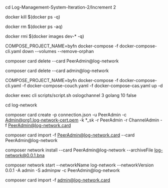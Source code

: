 cd Log-Management-System-Iteration-2/Increment 2

docker kill $(docker ps -q)

docker rm $(docker ps -aq)

docker rmi $(docker images dev-* -q)

COMPOSE_PROJECT_NAME=byfn docker-compose -f docker-compose-cli.yaml down --volumes --remove-orphan

composer card delete --card PeerAdmin@log-network

composer card delete --card admin@log-network

COMPOSE_PROJECT_NAME=byfn docker-compose -f docker-compose-cli.yaml -f docker-compose-couch.yaml -f docker-compose-cas.yaml up -d

docker exec cli scripts/script.sh oslogchannel 3 golang 10 false

cd log-network

composer card create -p connection.json -u PeerAdmin -c Admin@org1.log-network-cert.pem -k *_sk -r PeerAdmin -r ChannelAdmin -f PeerAdmin@log-network.card

composer card import -f PeerAdmin@log-network.card --card PeerAdmin@log-network

composer network install --card PeerAdmin@log-network --archiveFile log-network@0.0.1.bna

composer network start --networkName log-network --networkVersion 0.0.1 -A admin -S adminpw -c PeerAdmin@log-network

composer card import -f admin@log-network.card


